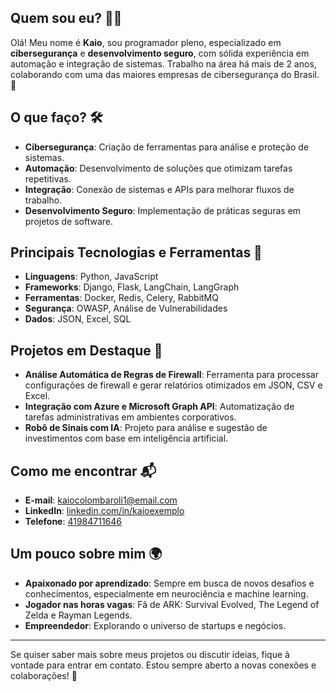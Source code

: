 
## Quem sou eu? 👨‍💻

Olá! Meu nome é **Kaio**, sou programador pleno, especializado em **cibersegurança** e **desenvolvimento seguro**, com sólida experiência em automação e integração de sistemas. Trabalho na área há mais de 2 anos, colaborando com uma das maiores empresas de cibersegurança do Brasil. 🎯

## O que faço? 🛠️

- **Cibersegurança**: Criação de ferramentas para análise e proteção de sistemas.
- **Automação**: Desenvolvimento de soluções que otimizam tarefas repetitivas.
- **Integração**: Conexão de sistemas e APIs para melhorar fluxos de trabalho.
- **Desenvolvimento Seguro**: Implementação de práticas seguras em projetos de software.

## Principais Tecnologias e Ferramentas 🧰

- **Linguagens**: Python, JavaScript
- **Frameworks**: Django, Flask, LangChain, LangGraph
- **Ferramentas**: Docker, Redis, Celery, RabbitMQ
- **Segurança**: OWASP, Análise de Vulnerabilidades
- **Dados**: JSON, Excel, SQL

## Projetos em Destaque 🌟

- **Análise Automática de Regras de Firewall**: Ferramenta para processar configurações de firewall e gerar relatórios otimizados em JSON, CSV e Excel.
- **Integração com Azure e Microsoft Graph API**: Automatização de tarefas administrativas em ambientes corporativos.
- **Robô de Sinais com IA**: Projeto para análise e sugestão de investimentos com base em inteligência artificial.

## Como me encontrar 📬

- **E-mail**: [kaiocolombaroli1@email.com](mailto\:kaiocolombaroli1@email.com)
- **LinkedIn**: [linkedin.com/in/kaioexemplo]([https://linkedin.com/in/kaio-colombaroli](https://www.linkedin.com/in/kaio-colombaroli-b1bb64231/))
- **Telefone**: [41984711646](tel:41984711646)
## Um pouco sobre mim 🌍

- **Apaixonado por aprendizado**: Sempre em busca de novos desafios e conhecimentos, especialmente em neurociência e machine learning.
- **Jogador nas horas vagas**: Fã de ARK: Survival Evolved, The Legend of Zelda e Rayman Legends.
- **Empreendedor**: Explorando o universo de startups e negócios.

---

Se quiser saber mais sobre meus projetos ou discutir ideias, fique à vontade para entrar em contato. Estou sempre aberto a novas conexões e colaborações! 🤝

